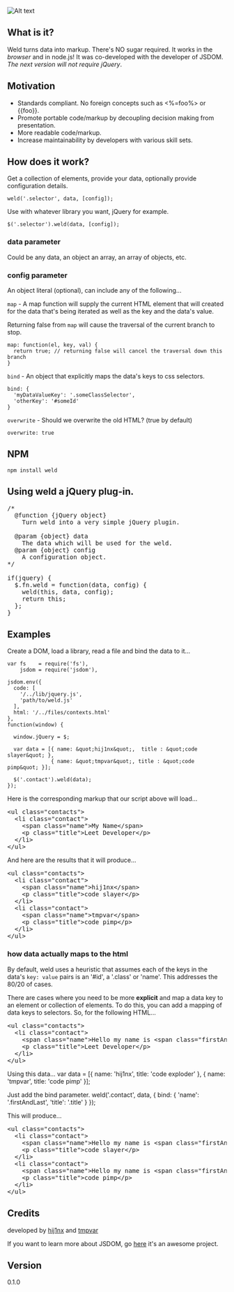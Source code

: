 

![Alt text](https://github.com/hij1nx/Weld/raw/master/demo/public/img/weld.png)<br/>

## What is it?

Weld turns data into markup. There's NO sugar required. It works in the *browser* and in node.js! It was co-developed with the developer of JSDOM. *The next version will not require jQuery*.

## Motivation

- Standards compliant. No foreign concepts such as <%=foo%> or {{foo}}.
- Promote portable code/markup by decoupling decision making from presentation.
- More readable code/markup.
- Increase maintainability by developers with various skill sets.

## How does it work?

Get a collection of elements, provide your data, optionally provide configuration details.

    weld('.selector', data, [config]);


Use with whatever library you want, jQuery for example.

    $('.selector').weld(data, [config]);


### data parameter
Could be any data, an object an array, an array of objects, etc.

### config parameter
An object literal (optional), can include any of the following...

`map` - A map function will supply the current HTML element that will created for the data that's being iterated as well as the key and the data's value.

Returning false from `map` will cause the traversal of the current branch to stop.

    map: function(el, key, val) { 
      return true; // returning false will cancel the traversal down this branch
    }

`bind` - An object that explicitly maps the data's keys to css selectors.
 
    bind: { 
      'myDataValueKey': '.someClassSelector',
      'otherKey': '#someId'
    }


`overwrite` - Should we overwrite the old HTML? (true by default)

    overwrite: true

## NPM
    npm install weld

## Using weld a jQuery plug-in.
<pre>
/*
  @function {jQuery object}
    Turn weld into a very simple jQuery plugin.

  @param {object} data
    The data which will be used for the weld.
  @param {object} config
    A configuration object.
*/

if(jquery) {  
  $.fn.weld = function(data, config) {
    weld(this, data, config);
    return this;
  };
}  
</pre>

## Examples

Create a DOM, load a library, read a file and bind the data to it...

    var fs    = require('fs'),
        jsdom = require('jsdom'),

    jsdom.env({
      code: [
        '/../lib/jquery.js',
        'path/to/weld.js'
      ],
      html: '/../files/contexts.html'
    },
    function(window) {

      window.jQuery = $;

      var data = [{ name: &quot;hij1nx&quot;,  title : &quot;code slayer&quot; },
                  { name: &quot;tmpvar&quot;, title : &quot;code pimp&quot; }];

      $('.contact').weld(data);
    });

</pre>

Here is the corresponding markup that our script above will load...
<pre>
&lt;ul class=&quot;contacts&quot;&gt;
  &lt;li class=&quot;contact&quot;&gt;
    &lt;span class=&quot;name&quot;&gt;My Name&lt;/span&gt;
    &lt;p class=&quot;title&quot;&gt;Leet Developer&lt;/p&gt;
  &lt;/li&gt;
&lt;/ul&gt;
</pre>

And here are the results that it will produce...
<pre>
&lt;ul class=&quot;contacts&quot;&gt;
  &lt;li class=&quot;contact&quot;&gt;
    &lt;span class=&quot;name&quot;&gt;hij1nx&lt;/span&gt;
    &lt;p class=&quot;title&quot;&gt;code slayer&lt;/p&gt;
  &lt;/li&gt;
  &lt;li class=&quot;contact&quot;&gt;
    &lt;span class=&quot;name&quot;&gt;tmpvar&lt;/span&gt;
    &lt;p class=&quot;title&quot;&gt;code pimp&lt;/p&gt;
  &lt;/li&gt;  
&lt;/ul&gt;
</pre>

### how data actually maps to the html

By default, weld uses a heuristic that assumes each of the keys in the data's `key: value` pairs is an '#id', a '.class' or 'name'. This addresses the 80/20 of cases. 

There are cases where you need to be more <b>explicit</b> and map a data key to an element or collection of elements. To do this, you can add a mapping of data keys to selectors. So, for the following HTML...

<pre>
&lt;ul class=&quot;contacts&quot;&gt;
  &lt;li class=&quot;contact&quot;&gt;
    &lt;span class=&quot;name&quot;&gt;Hello my name is &lt;span class=&quot;firstAndLast&quot;&gt;My Name&lt;/span&gt;&lt;/span&gt;
    &lt;p class=&quot;title&quot;&gt;Leet Developer&lt;/p&gt;
  &lt;/li&gt;
&lt;/ul&gt;
</pre>

Using this data...
    var data = [{ name: 'hij1nx',  title: 'code exploder' },
                { name: 'tmpvar', title: 'code pimp' }];  

Just add the bind parameter.
    weld('.contact', data, { bind: { 'name': '.firstAndLast', 'title': '.title' } });

This will produce...
<pre>
&lt;ul class=&quot;contacts&quot;&gt;
  &lt;li class=&quot;contact&quot;&gt;
    &lt;span class=&quot;name&quot;&gt;Hello my name is &lt;span class=&quot;firstAndLast&quot;&gt;hij1nx&lt;/span&gt;&lt;/span&gt;  
    &lt;p class=&quot;title&quot;&gt;code slayer&lt;/p&gt;
  &lt;/li&gt;
  &lt;li class=&quot;contact&quot;&gt;
    &lt;span class=&quot;name&quot;&gt;Hello my name is &lt;span class=&quot;firstAndLast&quot;&gt;tmpvar&lt;/span&gt;&lt;/span&gt;  
    &lt;p class=&quot;title&quot;&gt;code pimp&lt;/p&gt;
  &lt;/li&gt;  
&lt;/ul&gt;
</pre>

## Credits
developed by [hij1nx][2] and [tmpvar][3]

If you want to learn more about JSDOM, go [here][1] it's an awesome project.

## Version
0.1.0

[1]: https://github.com/tmpvar/jsdom
[2]: http://twitter.com/hij1nx
[3]: http://twitter.com/tmpvar
